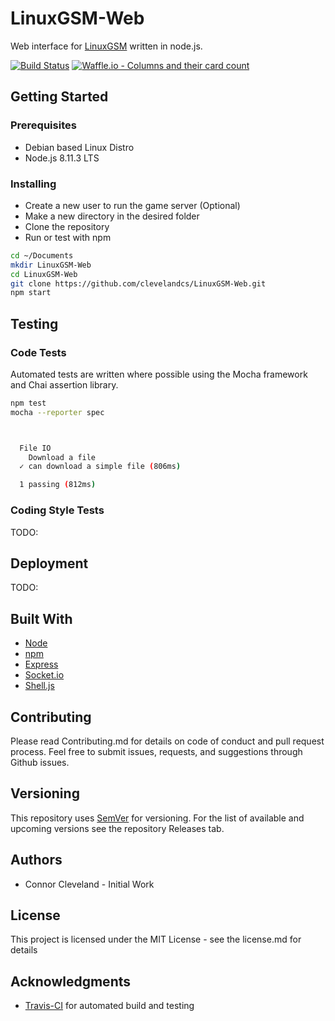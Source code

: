 # LinuxGSM-Web

Web interface for [LinuxGSM](https://github.com/GameServerManagers/LinuxGSM) written in node.js.

[![Build Status](https://travis-ci.org/clevelandcs/LinuxGSM-Web.svg?branch=master)](https://travis-ci.org/clevelandcs/LinuxGSM-Web)
[![Waffle.io - Columns and their card count](https://badge.waffle.io/clevelandcs/LinuxGSM-Web.svg?columns=Inbox,Backlog)](https://waffle.io/clevelandcs/LinuxGSM-Web)  

## Getting Started

### Prerequisites

* Debian based Linux Distro
* Node.js 8.11.3 LTS

### Installing

* Create a new user to run the game server (Optional)
* Make a new directory in the desired folder
* Clone the repository
* Run or test with npm

```bash
cd ~/Documents
mkdir LinuxGSM-Web
cd LinuxGSM-Web
git clone https://github.com/clevelandcs/LinuxGSM-Web.git
npm start
```

## Testing

### Code Tests

Automated tests are written where possible using the Mocha framework and Chai assertion library.

```bash
npm test
mocha --reporter spec



  File IO
    Download a file
  ✓ can download a simple file (806ms)

  1 passing (812ms)
```

### Coding Style Tests

TODO:

## Deployment

TODO:

## Built With

* [Node](https://nodejs.org/en/)
* [npm](https://www.npmjs.com/)
* [Express](https://www.npmjs.com/package/express)
* [Socket.io](https://www.npmjs.com/package/socket.io)
* [Shell.js](https://www.npmjs.com/package/shelljs)

## Contributing

Please read Contributing.md for details on code of conduct and pull request process. Feel free to submit issues, requests, and suggestions through Github issues.

## Versioning

This repository uses [SemVer](https://semver.org/) for versioning. For the list of available and upcoming versions see the repository Releases tab.

## Authors

* Connor Cleveland - Initial Work

## License

This project is licensed under the MIT License - see the license.md for details

## Acknowledgments

* [Travis-CI](https://travis-ci.org/) for automated build and testing